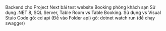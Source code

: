 Backend cho Project Next bài test website Booking phòng khách sạn
Sử dụng .NET 8, SQL Server, Table Room vs Table Booking.
Sử dụng vs Visual Stuio Code
gõ: cd api (Để vào Folder api)
gõ: dotnet watch run (để chạy swagger)
